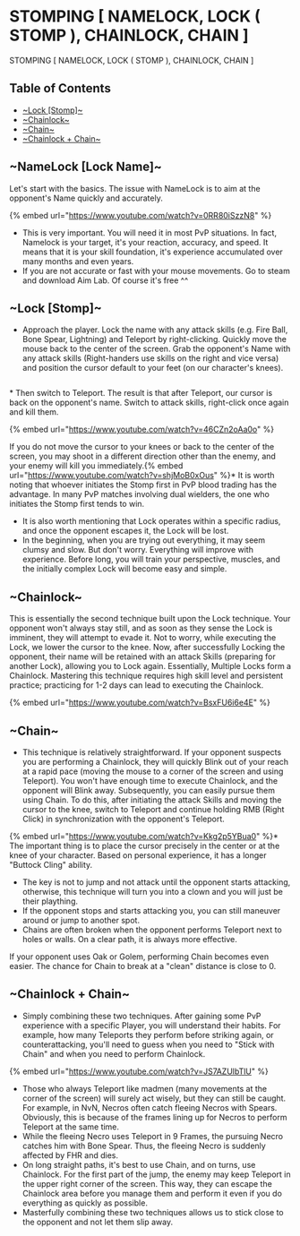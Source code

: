 # STOMPING [ NAMELOCK, LOCK ( STOMP ), CHAINLOCK, CHAIN ]

STOMPING [ NAMELOCK, LOCK ( STOMP ), CHAINLOCK, CHAIN ]

## Table of Contents

* [~Lock [Stomp]~](https://tm.diablo2-vn.com/?p=10077\&preview=true)
* [~Chainlock~](https://tm.diablo2-vn.com/?p=10077\&preview=true)
* [~Chain~](https://tm.diablo2-vn.com/?p=10077\&preview=true)
* [~Chainlock + Chain~](https://tm.diablo2-vn.com/?p=10077\&preview=true)

## ~NameLock [Lock Name]~

Let's start with the basics. The issue with NameLock is to aim at the opponent's Name quickly and accurately.

{% embed url="https://www.youtube.com/watch?v=0RR80iSzzN8" %}

* This is very important. You will need it in most PvP situations. In fact, Namelock is your target, it's your reaction, accuracy, and speed. It means that it is your skill foundation, it's experience accumulated over many months and even years.
* If you are not accurate or fast with your mouse movements. Go to steam and download Aim Lab. Of course it's free ^^

## ~Lock [Stomp]~

* Approach the player. Lock the name with any attack skills (e.g. Fire Ball, Bone Spear, Lightning) and Teleport by right-clicking. Quickly move the mouse back to the center of the screen. Grab the opponent's Name with any attack skills (Right-handers use skills on the right and vice versa) and position the cursor default to your feet (on our character's knees).

<figure><img src="https://i0.wp.com/tm.diablo2-vn.com/app/uploads/2022/06/22.jpg?resize=374%2C377&#x26;ssl=1" alt=""><figcaption></figcaption></figure>
* Then switch to Teleport. The result is that after Teleport, our cursor is back on the opponent's name. Switch to attack skills, right-click once again and kill them.

{% embed url="https://www.youtube.com/watch?v=46CZn2oAa0o" %}

If you do not move the cursor to your knees or back to the center of the screen, you may shoot in a different direction other than the enemy, and your enemy will kill you immediately.{% embed url="https://www.youtube.com/watch?v=shjMoB0xOus" %}* It is worth noting that whoever initiates the Stomp first in PvP blood trading has the advantage. In many PvP matches involving dual wielders, the one who initiates the Stomp first tends to win.
* It is also worth mentioning that Lock operates within a specific radius, and once the opponent escapes it, the Lock will be lost.
* In the beginning, when you are trying out everything, it may seem clumsy and slow. But don't worry. Everything will improve with experience. Before long, you will train your perspective, muscles, and the initially complex Lock will become easy and simple.

## ~Chainlock~

This is essentially the second technique built upon the Lock technique. Your opponent won't always stay still, and as soon as they sense the Lock is imminent, they will attempt to evade it. Not to worry, while executing the Lock, we lower the cursor to the knee. Now, after successfully Locking the opponent, their name will be retained with an attack Skills (preparing for another Lock), allowing you to Lock again. Essentially, Multiple Locks form a Chainlock. Mastering this technique requires high skill level and persistent practice; practicing for 1-2 days can lead to executing the Chainlock.

{% embed url="https://www.youtube.com/watch?v=BsxFU6i6e4E" %}

## ~Chain~

* This technique is relatively straightforward. If your opponent suspects you are performing a Chainlock, they will quickly Blink out of your reach at a rapid pace (moving the mouse to a corner of the screen and using Teleport). You won't have enough time to execute Chainlock, and the opponent will Blink away. Subsequently, you can easily pursue them using Chain. To do this, after initiating the attack Skills and moving the cursor to the knee, switch to Teleport and continue holding RMB (Right Click) in synchronization with the opponent's Teleport.

{% embed url="https://www.youtube.com/watch?v=Kkg2p5YBua0" %}* The important thing is to place the cursor precisely in the center or at the knee of your character. Based on personal experience, it has a longer "Buttock Cling" ability.
* The key is not to jump and not attack until the opponent starts attacking, otherwise, this technique will turn you into a clown and you will just be their plaything.
* If the opponent stops and starts attacking you, you can still maneuver around or jump to another spot.
* Chains are often broken when the opponent performs Teleport next to holes or walls. On a clear path, it is always more effective.

If your opponent uses Oak or Golem, performing Chain becomes even easier. The chance for Chain to break at a "clean" distance is close to 0.

## ~Chainlock + Chain~

* Simply combining these two techniques. After gaining some PvP experience with a specific Player, you will understand their habits. For example, how many Teleports they perform before striking again, or counterattacking, you'll need to guess when you need to "Stick with Chain" and when you need to perform Chainlock.

{% embed url="https://www.youtube.com/watch?v=JS7AZUlbTlU" %}

* Those who always Teleport like madmen (many movements at the corner of the screen) will surely act wisely, but they can still be caught. For example, in NvN, Necros often catch fleeing Necros with Spears. Obviously, this is because of the frames lining up for Necros to perform Teleport at the same time.
* While the fleeing Necro uses Teleport in 9 Frames, the pursuing Necro catches him with Bone Spear. Thus, the fleeing Necro is suddenly affected by FHR and dies.
* On long straight paths, it's best to use Chain, and on turns, use Chainlock. For the first part of the jump, the enemy may keep Teleport in the upper right corner of the screen. This way, they can escape the Chainlock area before you manage them and perform it even if you do everything as quickly as possible.
* Masterfully combining these two techniques allows us to stick close to the opponent and not let them slip away.